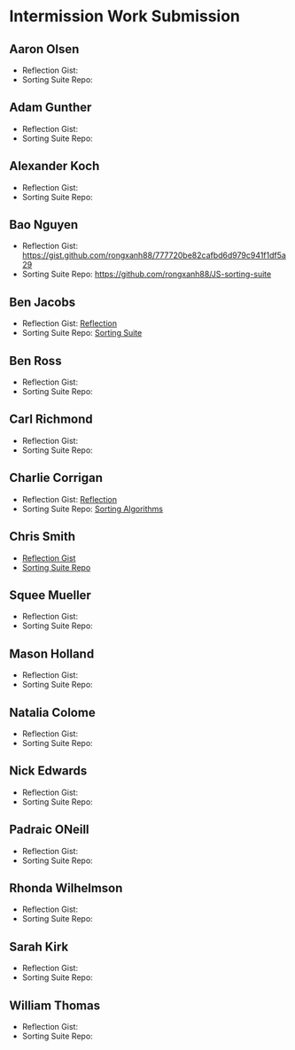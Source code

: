 # Intermission Work Submission

## Aaron Olsen

* Reflection Gist: 
* Sorting Suite Repo: 

## Adam Gunther

* Reflection Gist: 
* Sorting Suite Repo: 

## Alexander Koch

* Reflection Gist: 
* Sorting Suite Repo: 

## Bao Nguyen

* Reflection Gist: https://gist.github.com/rongxanh88/777720be82cafbd6d979c941f1df5a29
* Sorting Suite Repo: https://github.com/rongxanh88/JS-sorting-suite

## Ben Jacobs

* Reflection Gist: [Reflection](https://gist.github.com/Benjaminpjacobs/fc12b9ab0bb3174101f2b3733e7a2b90)
* Sorting Suite Repo: [Sorting Suite](https://github.com/Benjaminpjacobs/js-sorting-suite)

## Ben Ross

* Reflection Gist: 
* Sorting Suite Repo: 

## Carl Richmond

* Reflection Gist: 
* Sorting Suite Repo: 

## Charlie Corrigan

* Reflection Gist: [Reflection](https://gist.github.com/charliecorrigan/64427fceb900ac550a17f428ce489f16)
* Sorting Suite Repo: [Sorting Algorithms](https://github.com/charliecorrigan/sorting-algorithms)

## Chris Smith

* [Reflection Gist](https://gist.github.com/iamchrissmith/58686f5c9d463ec3a741808b8c4ca3ea)
* [Sorting Suite Repo](https://github.com/iamchrissmith/sorting-suite) 

## Squee Mueller 

* Reflection Gist: 
* Sorting Suite Repo: 

## Mason Holland

* Reflection Gist: 
* Sorting Suite Repo: 

## Natalia Colome

* Reflection Gist: 
* Sorting Suite Repo: 

## Nick Edwards

* Reflection Gist: 
* Sorting Suite Repo: 

## Padraic ONeill

* Reflection Gist: 
* Sorting Suite Repo: 

## Rhonda Wilhelmson

* Reflection Gist: 
* Sorting Suite Repo: 

## Sarah Kirk

* Reflection Gist: 
* Sorting Suite Repo: 

## William Thomas

* Reflection Gist: 
* Sorting Suite Repo: 
